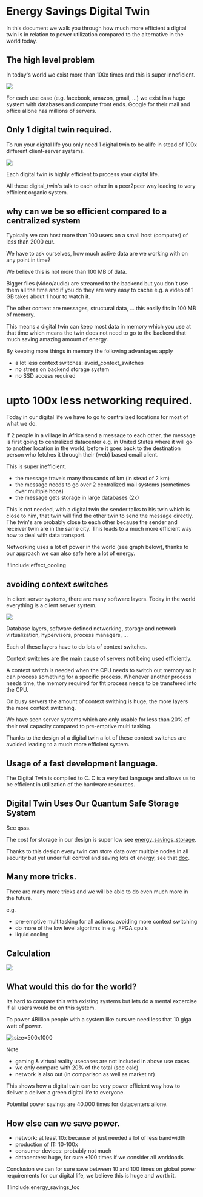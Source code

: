 # Energy Savings Digital Twin

In this document we walk you through how much more efficient a digital twin is in relation to power utilization compared to the alternative in the world today.

## The high level problem

In today's world we exist more than 100x times and this is super inneficient. 

![](img/we_exist_multiple_times.png)

For each use case (e.g. facebook, amazon, gmail, ...) we exist in a huge system with databases and compute front ends. Google for their mail and office allone has millions of servers.

## Only 1 digital twin required.

To run your digital life you only need 1 digital twin to be alife in stead of 100x different client-server systems.

![](img/one_time_twin.png)

Each digital twin is highly efficient to process your digital life.

All these digital_twin's talk to each other in a peer2peer way leading to very efficient organic system.

## why can we be so efficient compared to a centralized system

Typically we can host more than 100 users on a small host (computer) of less than 2000 eur.

We have to ask ourselves, how much active data are we working with on any point in time?

We believe this is not more than 100 MB of data.

Bigger files (video/audio) are streamed to the backend but you don't use them all the time and if you do they are very easy to cache e.g. a video of 1 GB takes about 1 hour to watch it.

The other content are messages, structural data, ... this easily fits in 100 MB of memory.

This means a digital twin can keep most data in memory which you use at that time which means the twin does not need to go to the backend that much saving amazing amount of energy.

By keeping more things in memory the following advantages apply

- a lot less context switches: avoid_context_switches
- no stress on backend storage system
- no SSD access required

# upto 100x less networking required.

Today in our digital life we have to go to centralized locations for most of what we do.

If 2 people in a village in Africa send a message to each other, the message is first going to centralized datacenter e.g. in United States where it will go to another location in the world, before it goes back to the destination person who fetches it through their (web) based email client.

This is super inefficient.

- the message travels many thousands of km (in stead of 2 km)
- the message needs to go over 2 centralized mail systems (sometimes over multiple hops)
- the message gets storage in large databases (2x)

This is not needed, with a digital twin the sender talks to his twin which is close to him, that twin will find the other twin to send the message directly. The twin's are probably close to each other because the sender and receiver twin are in the same city. This leads to a much more efficient way how to deal with data transport.

Networking uses a lot of power in the world (see graph below), thanks to our approach we can also safe here a lot of energy.

!!!include:effect_cooling

## avoiding context switches

In client server systems, there are many software layers.
Today in the world everything is a client server system.

![](img/context_switches.png)

Database layers, software defined networking, storage and network virtualization, hypervisors, process managers, ...

Each of these layers have to do lots of context switches.

Context switches are the main cause of servers not being used efficiently.

A context switch is needed when the CPU needs to switch out memory so it can process something for a specific process. Whenever another process needs time, the memory required for tht process needs to be transfered into the CPU. 

On busy servers the amount of context swithing is huge, the more layers the more context switching.

We have seen server systems which are only usable for less than 20% of their real capacity compared to pre-emptive multi tasking.

Thanks to the design of a digital twin a lot of these context switches are avoided leading to a much more efficient system.

## Usage of a fast development language.

The Digital Twin is compiled to C. C is a very fast language and allows us to be efficient in utilization of the hardware resources.

## Digital Twin Uses Our Quantum Safe Storage System

See qsss. 

The cost for storage in our design is super low see [energy_savings_storage](energy_savings_storage).

Thanks to this design every twin can store data over multiple nodes in all security but yet under full control and saving lots of energy, see that [doc](energy_savings_storage).

## Many more tricks.

There are many more tricks and we will be able to do even much more in the future.

e.g.

- pre-emptive multitasking for all actions: avoiding more context switching
- do more of the low level algoritms in e.g. FPGA cpu's
- liquid cooling

## Calculation

![](img/power_digital_twin.png)

## What would this do for the world?

Its hard to compare this with existing systems but lets do a mental excercise if all users would be on this system.

To power 4Billion people with a system like ours we need less that 10 giga watt of power.

![](img/power_stats_datacenters.png ':size=500x1000')

Note

- gaming & virtual reality usecases are not included in above use cases
- we only compare with 20% of the total (see calc)
- network is also out (in comparison as well as market nr)

This shows how a digital twin can be very power efficient way how to deliver a deliver a green digital life to everyone.


Potential power savings are 40.000 times for datacenters allone.

## How else can we save power.

- network: at least 10x because of just needed a lot of less bandwidth
- production of IT: 10-100x
- consumer devices: probably not much
- datacenters: huge, for sure +100 times if we consider all workloads

Conclusion we can for sure save between 10 and 100 times on global power requirements for our digital life, we believe this is huge and worth it.



!!!include:energy_savings_toc